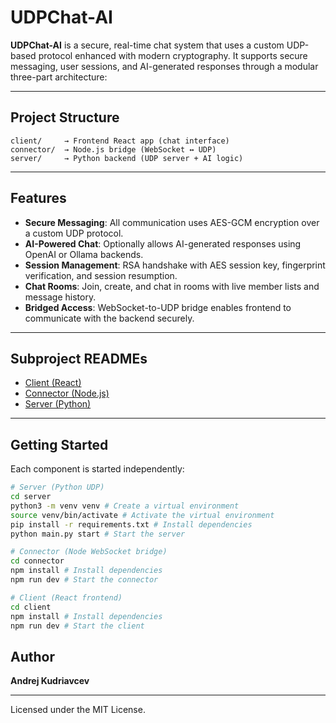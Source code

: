 # UDPChat-AI

**UDPChat-AI** is a secure, real-time chat system that uses a custom UDP-based protocol enhanced with modern cryptography. It supports secure messaging, user sessions, and AI-generated responses through a modular three-part architecture:

---

## Project Structure

```
client/     → Frontend React app (chat interface)
connector/  → Node.js bridge (WebSocket ↔ UDP)
server/     → Python backend (UDP server + AI logic)
```

---

## Features

- **Secure Messaging**: All communication uses AES-GCM encryption over a custom UDP protocol.
- **AI-Powered Chat**: Optionally allows AI-generated responses using OpenAI or Ollama backends.
- **Session Management**: RSA handshake with AES session key, fingerprint verification, and session resumption.
- **Chat Rooms**: Join, create, and chat in rooms with live member lists and message history.
- **Bridged Access**: WebSocket-to-UDP bridge enables frontend to communicate with the backend securely.

---

## Subproject READMEs

- [Client (React)](client/README.md)
- [Connector (Node.js)](connector/README.md)
- [Server (Python)](server/README.md)

---

## Getting Started

Each component is started independently:

```bash
# Server (Python UDP)
cd server
python3 -m venv venv # Create a virtual environment
source venv/bin/activate # Activate the virtual environment
pip install -r requirements.txt # Install dependencies
python main.py start # Start the server

# Connector (Node WebSocket bridge)
cd connector
npm install # Install dependencies
npm run dev # Start the connector

# Client (React frontend)
cd client
npm install # Install dependencies
npm run dev # Start the client
```

## Author

**Andrej Kudriavcev**

---

Licensed under the MIT License.
